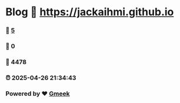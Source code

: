 # Blog :link: https://jackaihmi.github.io 
### :page_facing_up: [5](https://jackaihmi.github.io/tag.html) 
### :speech_balloon: 0 
### :hibiscus: 4478 
### :alarm_clock: 2025-04-26 21:34:43 
### Powered by :heart: [Gmeek](https://github.com/Meekdai/Gmeek)
